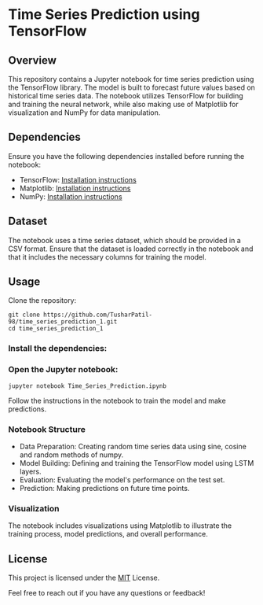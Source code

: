 # Time Series Prediction using TensorFlow
## Overview
This repository contains a Jupyter notebook for time series prediction using the TensorFlow library. The model is built to forecast future values based on historical time series data. The notebook utilizes TensorFlow for building and training the neural network, while also making use of Matplotlib for visualization and NumPy for data manipulation.

## Dependencies
Ensure you have the following dependencies installed before running the notebook:

* TensorFlow: [Installation instructions](https://www.tensorflow.org/install/pip)
* Matplotlib: [Installation instructions](https://pypi.org/project/matplotlib/)
* NumPy: [Installation instructions](https://pypi.org/project/numpy/)

## Dataset
The notebook uses a time series dataset, which should be provided in a CSV format. Ensure that the dataset is loaded correctly in the notebook and that it includes the necessary columns for training the model.

## Usage
Clone the repository:
```
git clone https://github.com/TusharPatil-98/time_series_prediction_1.git
cd time_series_prediction_1
```
### Install the dependencies:
### Open the Jupyter notebook:
```
jupyter notebook Time_Series_Prediction.ipynb
```
Follow the instructions in the notebook to train the model and make predictions.
### Notebook Structure
* Data Preparation: Creating random time series data using sine, cosine and random methods of numpy.
* Model Building: Defining and training the TensorFlow model using LSTM layers.
* Evaluation: Evaluating the model's performance on the test set.
* Prediction: Making predictions on future time points.
### Visualization
The notebook includes visualizations using Matplotlib to illustrate the training process, model predictions, and overall performance.

## License
This project is licensed under the [MIT]([https://choosealicense.com/licenses/mit/](https://github.com/TusharPatil-98/time_series_prediction_1/blob/main/LICENSE)https://github.com/TusharPatil-98/time_series_prediction_1/blob/main/LICENSE) License.

Feel free to reach out if you have any questions or feedback!
